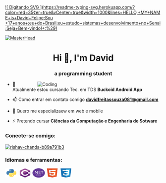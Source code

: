 [![ Digitando SVG ](https://readme-typing-svg.herokuapp.com/?color=red=35¢er=true&vCenter=true&width=1000&lines=HELLO,+MY+NAME+is+David+Felipe;Sou +17+anos+;eu+do+Brasil;eu+estudo+sistemas+desenvolvimento+no+Senai;Seja+Bem-vindo!+:%29)](https://git.io/typing-svg)

[![ MasterHead ](https://1.bp.blogspot.com/-7A4WynwLsMw/XbBpCXG8fHI/AAAAAAAAMt4/uOa1bpLskYgrwGbllhSu2SDj_Mig8SXJQCLcBGAsYHQ/s1600/2000_600px.gif)](https://rishavchanda.io)
<h1 align="center">Hi 👋, I'm David</h1>
<h3 align="center">a programming student</h3>
<img align="right" alt="Coding" width="400" src="https://cdn.dribbble.com/users/2401141/screenshots/5487982/developers-gif-showcase.gif">


<p align="left"> <a href="https://github.com/jureguelenda" target="blank"></a> </p>

- 🔭 Atualmente estou cursando Tec. em TDS **Buckoid Android App**

- 📫 Como entrar em contato comigo **davidfreitassouza081@gmail.com**

-   💬  Quero me especializaew em web e mobile 

- ⚡ Pretendo cursar **Ciências da Computação  e Engenharia de Sotware**   

<h3 align="left">Conecte-se comigo:</h3>
<p align="esquerda">
<a href="https://linkedin.com/in/david-felipe-57a197240" target="blank"><img align="center" src="https://raw.githubusercontent.com/rahuldkjain/github-profile-readme-generator/master/src/images/icons/Social/linked-in-alt.svg" alt="rishav-chanda-b89a791b3" height="30" width="40" /></a>
</p>
<div display="inline-block"> 
      <h3 align="left">Idiomas e ferramentas:</h3>
        <img align="center" alt="David-Python" height="30" width="40" src="https://raw.githubusercontent.com/devicons/devicon/master/icons/python/python-original.svg">
        <img align="center" alt="David-Csharp" height="30" width="40" src="https://raw.githubusercontent.com/devicons/devicon/master/icons/csharp/csharp-original.svg">
        <img align="center" alt="David-Dotnet" height="30" width="40" src="https://raw.githubusercontent.com/devicons/devicon/master/icons/dotnetcore/dotnetcore-original.svg">
        <img align="center" alt="David  - HTML5" height="30" width="40" src="https://raw.githubusercontent.com/devicons/devicon/1119b9f84c0290e0f0b38982099a2bd027a48bf1/icons/html5/html5-original.svg">
        <img align="center" alt="David - CSS" height="30" width="40" src="https://raw.githubusercontent.com/devicons/devicon/1119b9f84c0290e0f0b38982099a2bd027a48bf1/icons/css3/css3-original.svg">
 </div>
</div>

  
